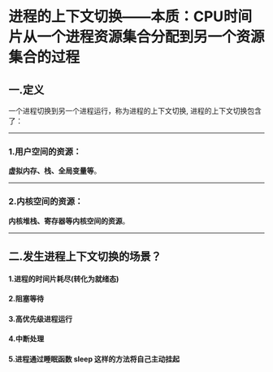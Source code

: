 # 进程的上下⽂切换——本质：CPU时间片从一个进程资源集合分配到另一个资源集合的过程

## 一.定义
⼀个进程切换到另⼀个进程运⾏，称为进程的上下⽂切换, 进程的上下⽂切换包含了：

---
### 1.⽤户空间的资源：
**虚拟内存、栈、全局变量等**。

---
### 2.内核空间的资源：
**内核堆栈、寄存器等内核空间的资源**。

---
## 二.发⽣进程上下⽂切换的场景？

#### 1.进程的时间⽚耗尽(转化为就绪态)

#### 2.阻塞等待

#### 3.⾼优先级进程运⾏

#### 4.中断处理

#### 5.进程通过睡眠函数 sleep 这样的⽅法将⾃⼰主动挂起
